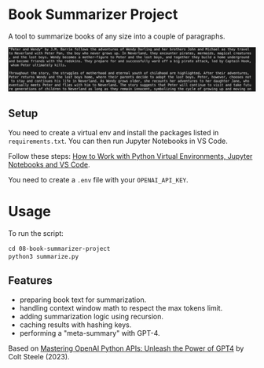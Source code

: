 # Book Summarizer Project

A tool to summarize books of any size into a couple of paragraphs.

<p align="center">
    <img src="screenshot.png">
</p>

## Setup

You need to create a virtual env and install the packages listed in `requirements.txt`. You can then run Jupyter Notebooks in VS Code.

Follow these steps: [How to Work with Python Virtual Environments, Jupyter Notebooks and VS Code](https://python.plainenglish.io/how-to-work-with-python-virtual-environments-jupyter-notebooks-and-vs-code-536fac3d93a1).

You need to create a `.env` file with your `OPENAI_API_KEY`.

# Usage

To run the script:

```
cd 08-book-summarizer-project
python3 summarize.py
```

## Features

- preparing book text for summarization.
- handling context window math to respect the max tokens limit.
- adding summarization logic using recursion.
- caching results with hashing keys.
- performing a "meta-summary" with GPT-4.

Based on [Mastering OpenAI Python APIs: Unleash the Power of GPT4](https://www.udemy.com/course/mastering-openai/) by Colt Steele (2023).
